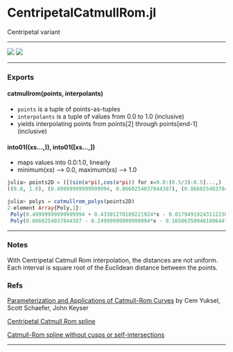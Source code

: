 #  CentripetalCatmullRom.jl
Centripetal variant


-----


[![][pkg-0.7-img]][pkg-0.7-url]  [![][travis-img]][travis-url]


-----

### Exports

#### catmullrom(points, interpolants)
- `points` is a tuple of points-as-tuples
- `interpolants` is a tuple of values from 0.0 to 1.0 (inclusive)
-  yields interpolating points from points[2] through points[end-1] (inclusive)


#### into01((xs...,)), into01([xs...,])
- maps values into 0.0:1.0, linearly
- minimum(xs) --> 0.0, maximum(xs) --> 1.0

```julia
julia> points2D = ([(sin(x*pi),cos(x*pi)) for x=0.0:(0.5/3):0.5]...,)
((0.0, 1.0), (0.49999999999999994, 0.8660254037844387), (0.8660254037844386, 0.5000000000000001), (1.0, 6.123233995736766e-17))

julia> polys = catmullrom_polys(points2D)
2-element Array{Poly,1}:
 Poly(0.49999999999999994 + 0.43301270189221924*x - 0.017949192431122307*x^2 - 0.049038105676658006*x^3)
 Poly(0.8660254037844387 - 0.24999999999999994*x - 0.16506350946109644*x^2 + 0.049038105676658006*x^3)  
```
-----

### Notes

With Centripetal Catmull Rom interpolation, the distances are not uniform.
Each interval is square root of the Euclidean distance between the points.

### Refs

[Parameterization and Applications of Catmull-Rom Curves](http://www.cemyuksel.com/research/catmullrom_param/catmullrom_cad.pdf)
by Cem Yuksel, Scott Schaefer, John Keyser

[Centripetal Catmull Rom spline](https://howlingpixel.com/wiki/Centripetal_Catmull%E2%80%93Rom_spline)

[Catmull-Rom spline without cusps or self-intersections](https://stackoverflow.com/questions/9489736/catmull-rom-curve-with-no-cusps-and-no-self-intersections/23980479#23980479)


----

[travis-img]: https://travis-ci.org/JeffreySarnoff/CentripetalCatmullRom.jl.svg?branch=master
[travis-url]: https://travis-ci.org/JeffreySarnoff/CentripetalCatmullRom.jl



[pkg-0.6-img]: http://pkg.julialang.org/badges/CentripetalCatmullRom_0.6.svg
[pkg-0.6-url]: http://pkg.julialang.org/?pkg=CentripetalCatmullRom&ver=0.6
[pkg-0.7-img]: http://pkg.julialang.org/badges/CentripetalCatmullRom_0.7.svg
[pkg-0.7-url]: http://pkg.julialang.org/?pkg=CentripetalCatmullRom&ver=0.7
